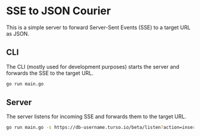 # SSE to JSON Courier

This is a simple server to forward Server-Sent Events (SSE) to a target URL as JSON.

## CLI

The CLI (mostly used for development purposes) starts the server and forwards the SSE to the target URL.

```bash
go run main.go
```

## Server

The server listens for incoming SSE and forwards them to the target URL.

```bash
go run main.go -s https://db-username.turso.io/beta/listen?action=insert -t http://localhost:3000 -a your-auth-token
```
